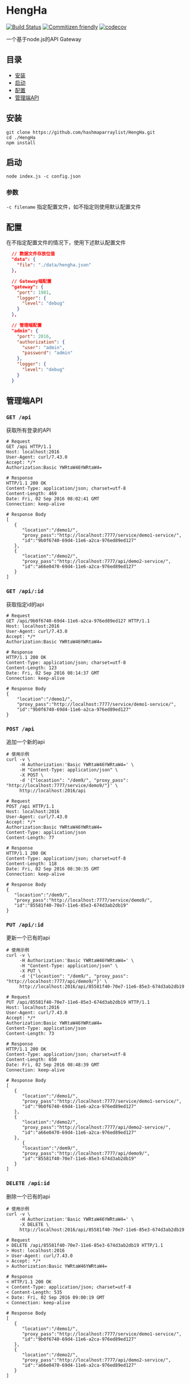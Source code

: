 # HengHa
[![Build Status](https://travis-ci.org/hashmaparraylist/HengHa.svg?branch=v0.1.0%2Fmaster)](https://travis-ci.org/hashmaparraylist/HengHa) [![Commitizen friendly](https://img.shields.io/badge/commitizen-friendly-brightgreen.svg)](http://commitizen.github.io/cz-cli/) [![codecov](https://codecov.io/gh/hashmaparraylist/HengHa/branch/master/graph/badge.svg)](https://codecov.io/gh/hashmaparraylist/HengHa)

一个基于node.js的API Gateway

## 目录

* [安装](#安装)
* [启动](#启动)
* [配置](#配置)
* [管理端API](#管理端api)

## 安装

```shell
git clone https://github.com/hashmaparraylist/HengHa.git
cd ./HengHa
npm install
```

## 启动

```shell
node index.js -c config.json
```

### 参数

`-c filename`
指定配置文件，如不指定则使用默认配置文件

## 配置

在不指定配置文件的情况下，使用下述默认配置文件
```json
  // 数据文件存放位值
  "data": {
    "file": "./data/hengha.json"
  },

  // Gateway端配置
  "gateway": {
    "port": 1981,
    "logger": {
      "level": "debug" 
    }
  },

  // 管理端配置
  "admin": {
    "port": 2016,
    "authorization": {      
      "user": "admin",
      "password": "admin"
    },
    "logger": {
      "level": "debug"
    }
  }
```

## 管理端API

### `GET /api` 

获取所有登录的API

```
# Request
GET /api HTTP/1.1
Host: localhost:2016
User-Agent: curl/7.43.0
Accept: */*
Authorization:Basic YWRtaW46YWRtaW4=

# Response
HTTP/1.1 200 OK
Content-Type: application/json; charset=utf-8
Content-Length: 469
Date: Fri, 02 Sep 2016 08:02:41 GMT
Connection: keep-alive

# Response Body
[  
   {  
      "location":"/demo1/",
      "proxy_pass":"http://localhost:7777/service/demo1-service/",
      "id":"9b0f6740-69d4-11e6-a2ca-976ed89ed127"
   },
   {  
      "location":"/demo2/",
      "proxy_pass":"http://localhost:7777/api/demo2-service/",
      "id":"a66e0470-69d4-11e6-a2ca-976ed89ed127"
   }
]
```

### `GET /api/:id`

获取指定id的api

```
# Request
GET /api/9b0f6740-69d4-11e6-a2ca-976ed89ed127 HTTP/1.1
Host: localhost:2016
User-Agent: curl/7.43.0
Accept: */*
Authorization:Basic YWRtaW46YWRtaW4=

# Response
HTTP/1.1 200 OK
Content-Type: application/json; charset=utf-8
Content-Length: 123
Date: Fri, 02 Sep 2016 08:14:37 GMT
Connection: keep-alive

# Response Body
{  
    "location":"/demo1/",
    "proxy_pass":"http://localhost:7777/service/demo1-service/",
    "id":"9b0f6740-69d4-11e6-a2ca-976ed89ed127"
}
```

### `POST /api`

追加一个新的api

``` shell
# 使用示例
curl -v \
     -H Authorization:'Basic YWRtaW46YWRtaW4=' \
     -H "Content-Type: application/json" \
     -X POST \
     -d '{"locastion": "/dem9/", "proxy_pass": "http://localhost:7777/service/demo9/"}' \
     http://localhost:2016/api 
```

```
# Request
POST /api HTTP/1.1
Host: localhost:2016
User-Agent: curl/7.43.0
Accept: */*
Authorization:Basic YWRtaW46YWRtaW4=
Content-Type: application/json
Content-Length: 77

# Response
HTTP/1.1 200 OK
Content-Type: application/json; charset=utf-8
Content-Length: 118
Date: Fri, 02 Sep 2016 08:30:35 GMT
Connection: keep-alive

# Response Body
{  
   "locastion":"/dem9/",
   "proxy_pass":"http://localhost:7777/service/demo9/",
   "id":"85581f40-70e7-11e6-85e3-674d3ab2db19"
}
```

### `PUT /api/:id`

更新一个已有的api

``` shell
# 使用示例
curl -v \
     -H Authorization:'Basic YWRtaW46YWRtaW4=' \
     -H "Content-Type: application/json" \
     -X PUT \
     -d '{"locastion": "/dem9/", "proxy_pass": "http://localhost:7777/api/demo9/"}' \
     http://localhost:2016/api/85581f40-70e7-11e6-85e3-674d3ab2db19
```

```
# Request
PUT /api/85581f40-70e7-11e6-85e3-674d3ab2db19 HTTP/1.1
Host: localhost:2016
User-Agent: curl/7.43.0
Accept: */*
Authorization:Basic YWRtaW46YWRtaW4=
Content-Type: application/json
Content-Length: 73

# Response
HTTP/1.1 200 OK
Content-Type: application/json; charset=utf-8
Content-Length: 650
Date: Fri, 02 Sep 2016 08:48:39 GMT
Connection: keep-alive

# Response Body
[  
   {  
      "location":"/demo1/",
      "proxy_pass":"http://localhost:7777/service/demo1-service/",
      "id":"9b0f6740-69d4-11e6-a2ca-976ed89ed127"
   },
   {  
      "location":"/demo2/",
      "proxy_pass":"http://localhost:7777/api/demo2-service/",
      "id":"a66e0470-69d4-11e6-a2ca-976ed89ed127"
   },
      {  
      "locastion":"/dem9/",
      "proxy_pass":"http://localhost:7777/api/demo9/",
      "id":"85581f40-70e7-11e6-85e3-674d3ab2db19"
   }
]
```

### `DELETE /api:id`

删除一个已有的api

``` shell
# 使用示例
curl -v \
     -H Authorization:'Basic YWRtaW46YWRtaW4=' \
     -X DELETE \
     http://localhost:2016/api/85581f40-70e7-11e6-85e3-674d3ab2db19
```

```
# Request
> DELETE /api/85581f40-70e7-11e6-85e3-674d3ab2db19 HTTP/1.1
> Host: localhost:2016
> User-Agent: curl/7.43.0
> Accept: */*
> Authorization:Basic YWRtaW46YWRtaW4=

# Response
< HTTP/1.1 200 OK
< Content-Type: application/json; charset=utf-8
< Content-Length: 535
< Date: Fri, 02 Sep 2016 09:00:19 GMT
< Connection: keep-alive

# Response Body
[  
   {  
      "location":"/demo1/",
      "proxy_pass":"http://localhost:7777/service/demo1-service/",
      "id":"9b0f6740-69d4-11e6-a2ca-976ed89ed127"
   },
   {  
      "location":"/demo2/",
      "proxy_pass":"http://localhost:7777/api/demo2-service/",
      "id":"a66e0470-69d4-11e6-a2ca-976ed89ed127"
   }
]
```